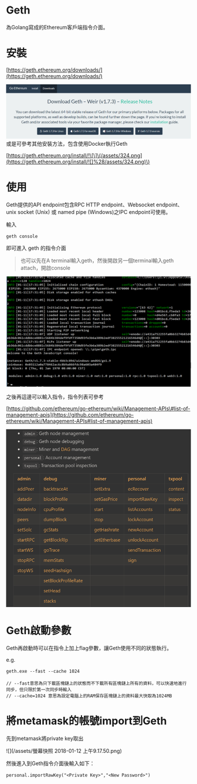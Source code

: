 # Geth

為Golang寫成的Ethereum客戶端指令介面。

# 安裝

[https://geth.ethereum.org/downloads/](https://geth.ethereum.org/downloads/)

![](/assets/432.png)或是可參考其他安裝方法，包含使用Docker執行Geth

[https://geth.ethereum.org/install/!\[\]\(/assets/324.png](https://geth.ethereum.org/install/![]%28/assets/324.png)\)

# 使用

Geth提供的API endpoint包含RPC HTTP endpoint、Websocket endpoint、unix socket \(Unix\) 或 named pipe \(Windows\)之IPC endpoint可使用。

輸入

```
geth console
```

即可進入 geth 的指令介面

> 也可以先在A terminal輸入geth，然後開啟另一個terminal輸入geth attach，開啟console

![](/assets/234324234.png)

之後再這邊可以輸入指令，指令列表可參考

[https://github.com/ethereum/go-ethereum/wiki/Management-APIs\#list-of-management-apis](https://github.com/ethereum/go-ethereum/wiki/Management-APIs#list-of-management-apis)

![](/assets/435345.png)

# Geth啟動參數

Geth再啟動時可以在指令上加上flag參數，讓Geth使用不同的狀態執行。

e.g.

```
geth.exe --fast --cache 1024

// --fast意思為只下載區塊鏈上的狀態而不下載所有區塊鏈上所有的資料，可以快速地進行同步，但只限於第一次同步時輸入
// --cache=1024 意思為設定電腦上的RAM保存區塊鏈上的資料最大快取為1024MB
```

# 將metamask的帳號import到Geth

先到metamask將private key取出

![](/assets/螢幕快照 2018-01-12 上午9.17.50.png)

然後進入到Geth指令介面後輸入如下：

```
personal.importRawKey("<Private Key>","<New Password>")
```



